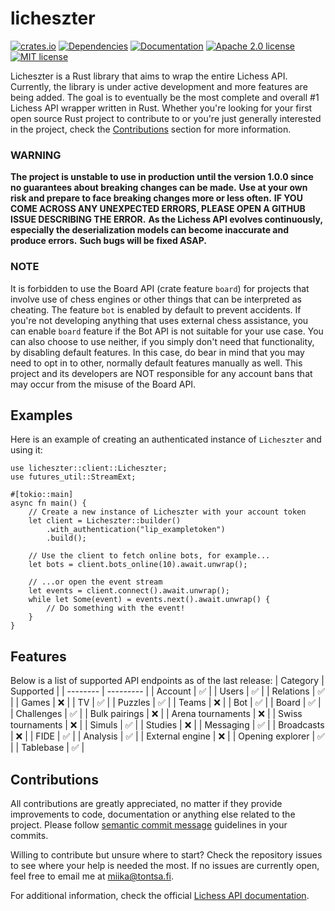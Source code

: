 # licheszter

[![crates.io](https://img.shields.io/crates/v/licheszter.svg)](https://crates.io/crates/licheszter)
[![Dependencies](https://deps.rs/repo/github/tontsa28/licheszter/status.svg)](https://deps.rs/repo/github/tontsa28/licheszter)
[![Documentation](https://docs.rs/licheszter/badge.svg)](https://docs.rs/licheszter)
[![Apache 2.0 license](https://img.shields.io/badge/license-Apache%202.0-blue.svg)](LICENSE-APACHE)
[![MIT license](https://img.shields.io/badge/license-MIT-blue.svg)](LICENSE-MIT)

Licheszter is a Rust library that aims to wrap the entire Lichess API.
Currently, the library is under active development and more features are being added.
The goal is to eventually be the most complete and overall #1 Lichess API wrapper written in Rust.
Whether you're looking for your first open source Rust project to contribute to or you're just generally interested in the project, check the [Contributions](#contributions) section for more information.

### WARNING
**The project is unstable to use in production until the version 1.0.0 since no guarantees about breaking changes can be made.**
**Use at your own risk and prepare to face breaking changes more or less often.**
**IF YOU COME ACROSS ANY UNEXPECTED ERRORS, PLEASE OPEN A GITHUB ISSUE DESCRIBING THE ERROR.**
**As the Lichess API evolves continuously, especially the deserialization models can become inaccurate and produce errors.**
**Such bugs will be fixed ASAP.**

### NOTE
It is forbidden to use the Board API (crate feature `board`) for projects that involve use of chess engines or other things that can be interpreted as cheating.
The feature `bot` is enabled by default to prevent accidents.
If you're not developing anything that uses external chess assistance, you can enable `board` feature if the Bot API is not suitable for your use case.
You can also choose to use neither, if you simply don't need that functionality, by disabling default features.
In this case, do bear in mind that you may need to opt in to other, normally default features manually as well.
This project and its developers are NOT responsible for any account bans that may occur from the misuse of the Board API.

## Examples
Here is an example of creating an authenticated instance of `Licheszter` and using it:
```rust,no_run
use licheszter::client::Licheszter;
use futures_util::StreamExt;

#[tokio::main]
async fn main() {
    // Create a new instance of Licheszter with your account token
    let client = Licheszter::builder()
        .with_authentication("lip_exampletoken")
        .build();

    // Use the client to fetch online bots, for example...
    let bots = client.bots_online(10).await.unwrap();

    // ...or open the event stream
    let events = client.connect().await.unwrap();
    while let Some(event) = events.next().await.unwrap() {
        // Do something with the event!
    }
}
```

## Features
Below is a list of supported API endpoints as of the last release:
| Category          | Supported |
| --------          | --------- |
| Account           | ✅        |
| Users             | ✅        |
| Relations         | ✅        |
| Games             | ❌        |
| TV                | ✅        |
| Puzzles           | ✅        |
| Teams             | ❌        |
| Bot               | ✅        |
| Board             | ✅        |
| Challenges        | ✅        |
| Bulk pairings     | ❌        |
| Arena tournaments | ❌        |
| Swiss tournaments | ❌        |
| Simuls            | ✅        |
| Studies           | ❌        |
| Messaging         | ✅        |
| Broadcasts        | ❌        |
| FIDE              | ✅        |
| Analysis          | ✅        |
| External engine   | ❌        |
| Opening explorer  | ✅        |
| Tablebase         | ✅        |

## Contributions
All contributions are greatly appreciated, no matter if they provide improvements to code, documentation or anything else related to the project.
Please follow [semantic commit message](https://gist.github.com/joshbuchea/6f47e86d2510bce28f8e7f42ae84c716) guidelines in your commits.

Willing to contribute but unsure where to start?
Check the repository issues to see where your help is needed the most.
If no issues are currently open, feel free to email me at miika@tontsa.fi.

For additional information, check the official [Lichess API documentation](https://lichess.org/api).
